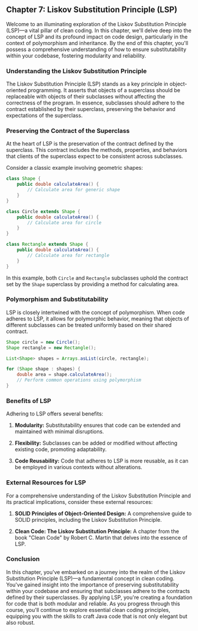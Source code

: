 ## **Chapter 7: Liskov Substitution Principle (LSP)**

Welcome to an illuminating exploration of the Liskov Substitution Principle (LSP)—a vital pillar of clean coding. In this chapter, we'll delve deep into the concept of LSP and its profound impact on code design, particularly in the context of polymorphism and inheritance. By the end of this chapter, you'll possess a comprehensive understanding of how to ensure substitutability within your codebase, fostering modularity and reliability.

### **Understanding the Liskov Substitution Principle**

The Liskov Substitution Principle (LSP) stands as a key principle in object-oriented programming. It asserts that objects of a superclass should be replaceable with objects of their subclasses without affecting the correctness of the program. In essence, subclasses should adhere to the contract established by their superclass, preserving the behavior and expectations of the superclass.

### **Preserving the Contract of the Superclass**

At the heart of LSP is the preservation of the contract defined by the superclass. This contract includes the methods, properties, and behaviors that clients of the superclass expect to be consistent across subclasses.

Consider a classic example involving geometric shapes:

```java
class Shape {
    public double calculateArea() {
        // Calculate area for generic shape
    }
}

class Circle extends Shape {
    public double calculateArea() {
        // Calculate area for circle
    }
}

class Rectangle extends Shape {
    public double calculateArea() {
        // Calculate area for rectangle
    }
}
```

In this example, both `Circle` and `Rectangle` subclasses uphold the contract set by the `Shape` superclass by providing a method for calculating area.

### **Polymorphism and Substitutability**

LSP is closely intertwined with the concept of polymorphism. When code adheres to LSP, it allows for polymorphic behavior, meaning that objects of different subclasses can be treated uniformly based on their shared contract.

```java
Shape circle = new Circle();
Shape rectangle = new Rectangle();

List<Shape> shapes = Arrays.asList(circle, rectangle);

for (Shape shape : shapes) {
    double area = shape.calculateArea();
    // Perform common operations using polymorphism
}
```

### **Benefits of LSP**

Adhering to LSP offers several benefits:

1. **Modularity:** Substitutability ensures that code can be extended and maintained with minimal disruptions.

2. **Flexibility:** Subclasses can be added or modified without affecting existing code, promoting adaptability.

3. **Code Reusability:** Code that adheres to LSP is more reusable, as it can be employed in various contexts without alterations.

### **External Resources for LSP**

For a comprehensive understanding of the Liskov Substitution Principle and its practical implications, consider these external resources:

1. **SOLID Principles of Object-Oriented Design:** A comprehensive guide to SOLID principles, including the Liskov Substitution Principle.

2. **Clean Code: The Liskov Substitution Principle:** A chapter from the book "Clean Code" by Robert C. Martin that delves into the essence of LSP.

### **Conclusion**

In this chapter, you've embarked on a journey into the realm of the Liskov Substitution Principle (LSP)—a fundamental concept in clean coding. You've gained insight into the importance of preserving substitutability within your codebase and ensuring that subclasses adhere to the contracts defined by their superclasses. By applying LSP, you're creating a foundation for code that is both modular and reliable. As you progress through this course, you'll continue to explore essential clean coding principles, equipping you with the skills to craft Java code that is not only elegant but also robust.